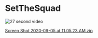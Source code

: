 # SetTheSquad







![27 second video](https://user-images.githubusercontent.com/65515339/92310869-0e5f0680-ef67-11ea-91c0-3d62455d062c.gif)






[Screen Shot 2020-09-05 at 11.05.23 AM.zip](https://github.com/dgchromy/SetTheSquad/files/5178467/Screen.Shot.2020-09-05.at.11.05.23.AM.zip)
